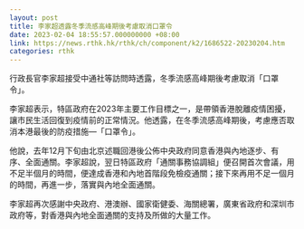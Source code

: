 ```yaml
---
layout: post
title: 李家超透露冬季流感高峰期後考慮取消口罩令
date: 2023-02-04 18:55:57.000000000 +08:00
link: https://news.rthk.hk/rthk/ch/component/k2/1686522-20230204.htm
categories: rthk
---
```


行政長官李家超接受中通社等訪問時透露，冬季流感高峰期後考慮取消「口罩令」。

李家超表示，特區政府在2023年主要工作目標之一，是帶領香港脫離疫情困擾，讓市民生活回復到疫情前的正常情況。他透露，在冬季流感高峰期後，考慮應否取消本港最後的防疫措施—「口罩令」。

他說，去年12月下旬由北京述職回港後公佈中央政府同意香港與內地逐步、有序、全面通關。李家超說，翌日特區政府「通關事務協調組」便召開首次會議，用不足半個月的時間，便達成香港和內地首階段免檢疫通關；接下來再用不足一個月的時間，再進一步，落實與內地全面通關。

李家超再次感謝中央政府、港澳辦、國家衛健委、海關總署，廣東省政府和深圳市政府等，對香港與內地全面通關的支持及所做的大量工作。
